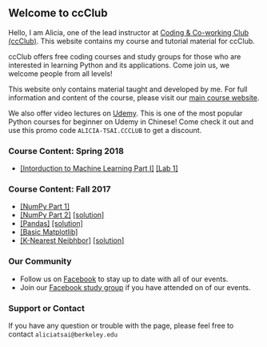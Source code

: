 ## Welcome to ccClub

Hello, I am Alicia, one of the lead instructor at [Coding & Co-working Club (ccClub)](http://www.ccclub.io/home/). This website contains my course and tutorial material for ccClub.

ccClub offers free coding courses and study groups for those who are interested in learning Python and its applications. Come join us, we welcome people from all levels!

This website only contains material taught and developed by me. For full information and content of the course, please visit our [main course website](http://www.ccclub.io/home/).

We also offer video lectures on [Udemy](https://www.udemy.com/ccclub-python-for-beginners/learn/v4/overview). This is one of the most popular Python courses for beginner on Udemy in Chinese! Come check it out and use this promo code `ALICIA-TSAI.CCCLUB` to get a discount.


### Course Content: Spring 2018
- [[Intorduction to Machine Learning Part I]](https://docs.google.com/presentation/d/16E2B-AMawFgMZKgQgIQpQsRn4Qdntxl2HqbnVXlJvmU/edit?usp=sharing) [[Lab 1]](url)


### Course Content: Fall 2017
- [[NumPy Part 1]](https://github.com/alicia-tsai/ccClub/blob/master/notebooks/Numpy_01.ipynb)
- [[NumPy Part 2]](https://github.com/alicia-tsai/ccClub/blob/master/notebooks/NumPy_02.ipynb) [[solution]](https://github.com/alicia-tsai/ccClub/blob/master/notebooks/NumPy_02_ans.ipynb)
- [[Pandas]](https://github.com/alicia-tsai/ccClub/blob/master/notebooks/Pandas.ipynb) [[solution]](https://github.com/alicia-tsai/ccClub/blob/master/notebooks/Pandas_ans.ipynb)
- [[Basic Matplotlib]](https://github.com/alicia-tsai/ccClub/blob/master/notebooks/Basic_Matplotlib.ipynb)
- [[K-Nearest Neibhbor]](https://github.com/alicia-tsai/ccClub/blob/master/notebooks/KNN.ipynb) [[solution]](https://github.com/alicia-tsai/ccClub/blob/master/notebooks/KNN_ans.ipynb)

### Our Community

- Follow us on [Facebook](https://www.facebook.com/ccClub-Python%E8%AE%80%E6%9B%B8%E6%9C%83-143844616425619/) to stay up to date with all of our events.
- Join our [Facebook study group](https://www.facebook.com/groups/1972307859754060/) if you have attended on of our events.

### Support or Contact

If you have any question or trouble with the page, please feel free to contact `aliciatsai@berkeley.edu`
